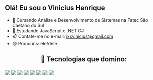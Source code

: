 ## Olá! Eu sou o Vinicius Henrique

- 🔭 Cursando Análise e Desenvolvimento de Sistemas na Fatec São Caetano do Sul
- 🌱 Estudando JavaScript e .NET C#
- 📫 Contate-me no e-mail: ixxvinicius@gmail.com
- 😄 Pronouns: ele/dele


 <h2 align="center"> 🔧 Tecnologias que domino: </h2>
 <h3></h3><div style="display:flex; justify-content:space-beetwen;">
 <div align="center">
  
 <img src="https://img.shields.io/badge/C-1c31a5?style=for-the-badge&logo=C#&logoColor=white">
 <img src="https://img.shields.io/badge/.NET-1b004b?style=for-the-badge&logo=.NET&logoColor=white">
 <img src="https://img.shields.io/badge/C%23-9a8fc8?style=for-the-badge&logo=Csharp&logoColor=white">
 <img src="https://img.shields.io/badge/JavaScript-F7DF1E?style=for-the-badge&logo=javascript&logoColor=black">
 <img src="https://img.shields.io/badge/HTML5-E34F26?style=for-the-badge&logo=html5&logoColor=white">
 <img src="https://img.shields.io/badge/CSS3-1572B6?style=for-the-badge&logo=css3&logoColor=white">
 <img src="https://img.shields.io/badge/Sql%20Server-CC2927?style=for-the-badge&logo=microsoft-sql-server&logoColor=white">
 <img src="https://img.shields.io/badge/GitHub-100000?style=for-the-badge&logo=github&logoColor=white">

 <div/>
